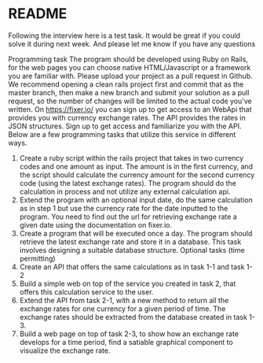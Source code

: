 # README

Following the interview here is a test task. It would be great if you could solve it during next week. And please let me know if you have any questions

Programming task
The program should be developed using Ruby on Rails, for the web pages you can choose
native HTML/Javascript or a framework you are familiar with.
Please upload your project as a pull request in Github. We recommend opening a clean rails
project first and commit that as the master branch, then make a new branch and submit your
solution as a pull request, so the number of changes will be limited to the actual code you’ve
written.
On https://fixer.io/ you can sign up to get access to an WebApi that provides you with currency
exchange rates. The API provides the rates in JSON structures.
Sign up to get access and familiarize you with the API.
Below are a few programming tasks that utilize this service in different ways.
1. Create a ruby script within the rails project that takes in two currency codes and one
amount as input. The amount is in the first currency, and the script should calculate the
currency amount for the second currency code (using the latest exchange rates). The
program should do the calculation in process and not utilize any external calculation api.
2. Extend the program with an optional input date, do the same calculation as in step 1 but
use the currency rate for the date inputted to the program. You need to find out the url for
retrieving exchange rate a given date using the documentation on fixer.io.
3. Create a program that will be executed once a day. The program should retrieve the
latest exchange rate and store it in a database. This task involves designing a suitable
database structure.
Optional tasks (time permitting)
1. Create an API that offers the same calculations as in task 1-1 and task 1-2
2. Build a simple web on top of the service you created in task 2, that offers this calculation
service to the user.
3. Extend the API from task 2-1, with a new method to return all the exchange rates for one
currency for a given period of time. The exchange rates should be extracted from the
database created in task 1-3.
4. Build a web page on top of task 2-3, to show how an exchange rate develops for a time
period, find a satiable graphical component to visualize the exchange rate.